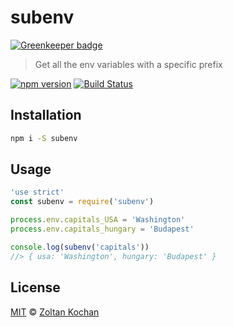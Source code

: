 # subenv

[![Greenkeeper badge](https://badges.greenkeeper.io/zkochan/subenv.svg)](https://greenkeeper.io/)

> Get all the env variables with a specific prefix

<!--@shields('npm', 'travis')-->
[![npm version](https://img.shields.io/npm/v/subenv.svg)](https://www.npmjs.com/package/subenv) [![Build Status](https://img.shields.io/travis/zkochan/subenv/master.svg)](https://travis-ci.org/zkochan/subenv)
<!--/@-->

## Installation

```sh
npm i -S subenv
```

## Usage

<!--@example('./example.js')-->
```js
'use strict'
const subenv = require('subenv')

process.env.capitals_USA = 'Washington'
process.env.capitals_hungary = 'Budapest'

console.log(subenv('capitals'))
//> { usa: 'Washington', hungary: 'Budapest' }
```
<!--/@-->

## License

[MIT](./LICENSE) © [Zoltan Kochan](https://www.kochan.io)
